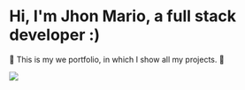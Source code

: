 <h1 aling='center'>Hi, I'm Jhon Mario, a full stack developer :)</h1>
<p><span>&#128075</span> This is my we portfolio, in which I show all my projects. <span>&#128170</span></p>
<img src='https://midu.dev/images/wallpapers/web-technologies-4k-wallpaper.png'/>
